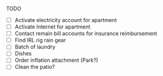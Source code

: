 


TODO

- [ ] Activate electricity account for apartment
- [ ] Activate Internet for apartment
- [ ] Contact remain bill accounts for insurance reimbursement
- [ ] Find IRL rig rain gear
- [ ] Batch of laundry
- [ ] Dishes
- [ ] Order inflation attachment (Park?)
- [ ] Clean the patio?